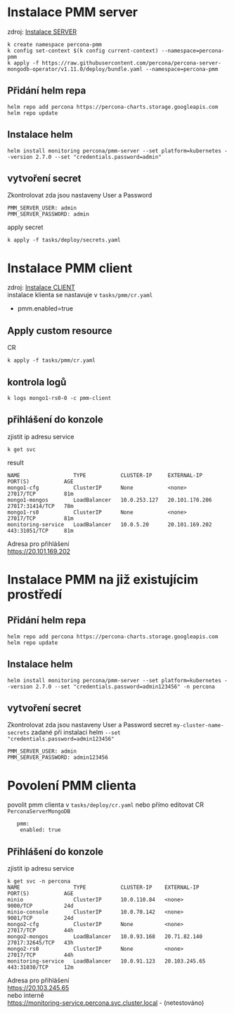 # Instalace PMM server
zdroj:
[Instalace SERVER](https://www.percona.com/blog/2020/07/23/using-percona-kubernetes-operators-with-percona-monitoring-and-management)  
```
k create namespace percona-pmm
k config set-context $(k config current-context) --namespace=percona-pmm
k apply -f https://raw.githubusercontent.com/percona/percona-server-mongodb-operator/v1.11.0/deploy/bundle.yaml --namespace=percona-pmm
```
## Přidání helm repa
```
helm repo add percona https://percona-charts.storage.googleapis.com
helm repo update
```

## Instalace helm
```
helm install monitoring percona/pmm-server --set platform=kubernetes --version 2.7.0 --set "credentials.password=admin"
```

## vytvoření secret
Zkontrolovat zda jsou nastaveny User a Password
 ```
 PMM_SERVER_USER: admin
 PMM_SERVER_PASSWORD: admin
 ```
apply secret 
```
k apply -f tasks/deploy/secrets.yaml
```


# Instalace PMM client
zdroj: [Instalace CLIENT](https://www.percona.com/doc/kubernetes-operator-for-psmongodb/monitoring.html#installing-pmm-server)  
instalace klienta se nastavuje v `tasks/pmm/cr.yaml` 
- pmm.enabled=true

## Apply custom resource
CR  
```
k apply -f tasks/pmm/cr.yaml
```

## kontrola logů
```
k logs mongo1-rs0-0 -c pmm-client
```
## přihlášení do konzole
 zjistit ip adresu service  

 ```
 k get svc 
 ```
 result 
 
 ```
NAME                 TYPE           CLUSTER-IP     EXTERNAL-IP      PORT(S)           AGE
mongo1-cfg           ClusterIP      None           <none>           27017/TCP         81m
mongo1-mongos        LoadBalancer   10.0.253.127   20.101.170.206   27017:31414/TCP   78m
mongo1-rs0           ClusterIP      None           <none>           27017/TCP         81m
monitoring-service   LoadBalancer   10.0.5.20      20.101.169.202   443:31051/TCP     81m
```

Adresa pro přihlášení  
https://20.101.169.202

# Instalace PMM na již existujícim prostředí

## Přidání helm repa
```
helm repo add percona https://percona-charts.storage.googleapis.com
helm repo update
```

## Instalace helm
```
helm install monitoring percona/pmm-server --set platform=kubernetes --version 2.7.0 --set "credentials.password=admin123456" -n percona
```

## vytvoření secret
Zkontrolovat zda jsou nastaveny User a Password secret `my-cluster-name-secrets` zadané při instalaci helm `--set "credentials.password=admin123456"` 
 ```
 PMM_SERVER_USER: admin
 PMM_SERVER_PASSWORD: admin123456
 ```

# Povolení PMM clienta
povolit pmm clienta v `tasks/deploy/cr.yaml` 
nebo přímo editovat CR `PerconaServerMongoDB`  
```   
   pmm:
    enabled: true
```
## Přihlášení do konzole
 zjistit ip adresu service  
```
k get svc -n percona
NAME                 TYPE           CLUSTER-IP    EXTERNAL-IP     PORT(S)           AGE
minio                ClusterIP      10.0.110.84   <none>          9000/TCP          24d
minio-console        ClusterIP      10.0.70.142   <none>          9001/TCP          24d
mongo2-cfg           ClusterIP      None          <none>          27017/TCP         44h
mongo2-mongos        LoadBalancer   10.0.93.168   20.71.82.140    27017:32645/TCP   43h
mongo2-rs0           ClusterIP      None          <none>          27017/TCP         44h
monitoring-service   LoadBalancer   10.0.91.123   20.103.245.65   443:31030/TCP     12m
```
Adresa pro přihlášení  
https://20.103.245.65  
nebo interně   
https://monitoring-service.percona.svc.cluster.local - (netestováno)